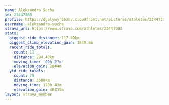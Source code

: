 ```yaml
---
name: Aleksandra Socha
id: 23447303
profile: https://dgalywyr863hv.cloudfront.net/pictures/athletes/23447303/14745546/4/large.jpg
username: aleksandra-socha
strava_url: https://www.strava.com/athletes/23447303
stats:
  biggest_ride_distance: 117.89km
  biggest_climb_elevation_gain: 1840.8m
  recent_ride_totals:
    count: 11
    distance: 284.48km
    moving_time: '09h 27m'
    elevation_gain: 2044m
  ytd_ride_totals:
    count: 79
    distance: 3508km
    moving_time: 170h 43m
    elevation_gain: 40435m
layout: strava_member
--- 
```

